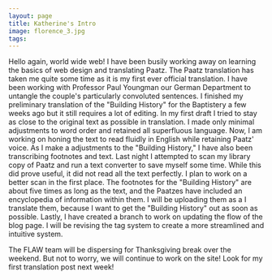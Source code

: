 ```yaml
---
layout: page
title: Katherine's Intro
image: florence_3.jpg
tags:
---
```


Hello again, world wide web! I have been busily working away on learning the basics of web design and translating Paatz. The Paatz translation has taken me quite some time as it is my first ever official translation. I have been working with Professor Paul Youngman our German Department to untangle the couple's particularly convoluted sentences. I finished my preliminary translation of the "Building History" for the Baptistery a few weeks ago but it still requires a lot of editing. In my first draft I tried to stay as close to the original text as possible in translation. I made only minimal adjustments to word order and retained all superfluous language. Now, I am working on honing the text to read fluidly in English while retaining Paatz' voice. As I make a adjustments to the "Building History," I have also been transcribing footnotes and text. Last night I attempted to scan my library copy of Paatz and run a text converter to save myself some time. While this did prove useful, it did not read all the text perfectly. I plan to work on a better scan in the first place. The footnotes for the "Building History" are about five times as long as the text, and the Paatzes have included an encyclopedia of information within them. I will be uploading them as a I translate them, because I want to get the "Building History" out as soon as possible. Lastly, I have created a branch to work on updating the flow of the blog page. I will be revising the tag system to create a more streamlined and intuitive system.

The FLAW team will be dispersing for Thanksgiving break over the weekend. But not to worry, we will continue to work on the site! Look for my first translation post next week!
